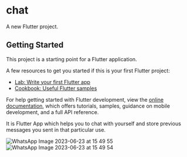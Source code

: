 # chat

A new Flutter project.

## Getting Started

This project is a starting point for a Flutter application.

A few resources to get you started if this is your first Flutter project:

- [Lab: Write your first Flutter app](https://docs.flutter.dev/get-started/codelab)
- [Cookbook: Useful Flutter samples](https://docs.flutter.dev/cookbook)

For help getting started with Flutter development, view the
[online documentation](https://docs.flutter.dev/), which offers tutorials,
samples, guidance on mobile development, and a full API reference.

It is Flutter App which helps you to chat with yourself and store previous messages you sent in that particular use.

![WhatsApp Image 2023-06-23 at 15 49 55](https://github.com/AdiUrone/chat/assets/100016694/245aae6e-a9c8-490a-b74e-f6254ff9557c)
![WhatsApp Image 2023-06-23 at 15 49 54](https://github.com/AdiUrone/chat/assets/100016694/d9432de9-ec79-44f9-a00c-f3c9fefbb82e)

